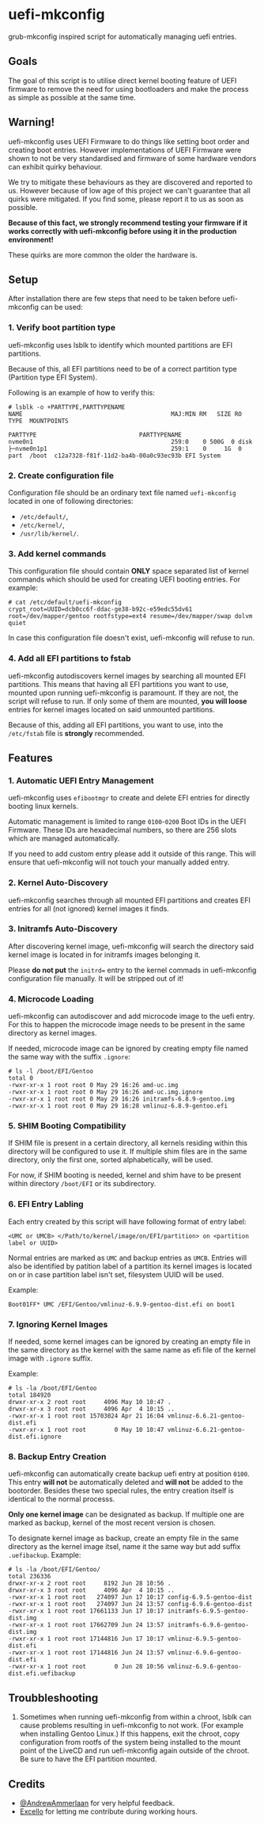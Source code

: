 # uefi-mkconfig
grub-mkconfig inspired script for automatically managing uefi entries.

## Goals
The goal of this script is to utilise direct kernel booting feature of UEFI firmware to remove the need for using bootloaders and make the process as simple as possible at the same time.

## Warning!
uefi-mkconfig uses UEFI Firmware to do things like setting boot order and creating boot entries.
However implementations of UEFI Firmware were shown to not be very standardised and firmware of some hardware vendors can exhibit quirky behaviour.

We try to mitigate these behaviours as they are discovered and reported to us.
However because of low age of this project we can't guarantee that all quirks were mitigated.
If you find some, please report it to us as soon as possible.

**Because of this fact, we strongly recommend testing your firmware if it works correctly with uefi-mkconfig before using it in the production environment!**

These quirks are more common the older the hardware is.

## Setup
After installation there are few steps that need to be taken before uefi-mkconfig can be used:

### 1. Verify boot partition type
uefi-mkconfig uses lsblk to identify which mounted partitions are EFI partitions.

Because of this, all EFI partitions need to be of a correct partition type (Partition type EFI System).

Following is an example of how to verify this:

```console
# lsblk -o +PARTTYPE,PARTTYPENAME
NAME                                          MAJ:MIN RM   SIZE RO TYPE  MOUNTPOINTS
                                                                                PARTTYPE                             PARTTYPENAME
nvme0n1                                       259:0    0 500G  0 disk
├─nvme0n1p1                                   259:1    0     1G  0 part  /boot  c12a7328-f81f-11d2-ba4b-00a0c93ec93b EFI System
```

### 2. Create configuration file
Configuration file should be an ordinary text file named `uefi-mkconfig` located in one of following directories:

* `/etc/default/`,
* `/etc/kernel/`,
* `/usr/lib/kernel/`.

### 3. Add kernel commands
This configuration file should contain **ONLY** space separated list of kernel commands which should be used for creating UEFI booting entries.
For example:

```console
# cat /etc/default/uefi-mkconfig
crypt_root=UUID=dcb0cc6f-ddac-ge38-b92c-e59edc55dv61 root=/dev/mapper/gentoo rootfstype=ext4 resume=/dev/mapper/swap dolvm quiet
```

In case this configuration file doesn't exist, uefi-mkconfig will refuse to run.

### 4. Add all EFI partitions to fstab
uefi-mkconfig autodiscovers kernel images by searching all mounted EFI partitions.
This means that having all EFI partitions you want to use, mounted upon running uefi-mkconfig is paramount.
If they are not, the script will refuse to run.
If only some of them are mounted, **you will loose** entries for kernel images located on said unmounted partitions.

Because of this, adding all EFI partitions, you want to use, into the `/etc/fstab` file is **strongly** recommended.

## Features

### 1. Automatic UEFI Entry Management
uefi-mkconfig uses `efibootmgr` to create and delete EFI entries for directly booting linux kernels.

Automatic management is limited to range `0100`-`0200` Boot IDs in the UEFI Firmware.
These IDs are hexadecimal numbers, so there are 256 slots which are managed automatically.

If you need to add custom entry please add it outside of this range.
This will ensure that uefi-mkconfig will not touch your manually added entry.

### 2. Kernel Auto-Discovery
uefi-mkconfig searches through all mounted EFI partitions and creates EFI entries for all (not ignored) kernel images it finds.

### 3. Initramfs Auto-Discovery
After discovering kernel image, uefi-mkconfig will search the directory said kernel image is located in for initramfs images belonging it.

Please **do not put** the `initrd=` entry to the kernel commads in uefi-mkconfig configuration file manually. It will be stripped out of it!

### 4. Microcode Loading
uefi-mkconfig can autodiscover and add microcode image to the uefi entry.
For this to happen the microcode image needs to be present in the same directory as kernel images.

If needed, microcode image can be ignored by creating empty file named the same way with the suffix `.ignore`: 

```console
# ls -l /boot/EFI/Gentoo
total 0
-rwxr-xr-x 1 root root 0 May 29 16:26 amd-uc.img
-rwxr-xr-x 1 root root 0 May 29 16:26 amd-uc.img.ignore
-rwxr-xr-x 1 root root 0 May 29 16:26 initramfs-6.8.9-gentoo.img
-rwxr-xr-x 1 root root 0 May 29 16:28 vmlinuz-6.8.9-gentoo.efi
```

### 5. SHIM Booting Compatibility
If SHIM file is present in a certain directory, all kernels residing within this directory will be configured to use it.
If multiple shim files are in the same directory, only the first one, sorted alphabetically, will be used.

For now, if SHIM booting is needed, kernel and shim have to be present within directory `/boot/EFI` or its subdirectory.

### 6. EFI Entry Labling
Each entry created by this script will have following format of entry label:

```
<UMC or UMCB> </Path/to/kernel/image/on/EFI/partition> on <partition label or UUID>
```

Normal entries are marked as `UMC` and backup entries as `UMCB`.
Entries will also be identified by patition label of a partition its kernel images is located on or in case partition label isn't set, filesystem UUID will be used.

Example:

```
Boot01FF* UMC /EFI/Gentoo/vmlinuz-6.9.9-gentoo-dist.efi on boot1
```

### 7. Ignoring Kernel Images
If needed, some kernel images can be ignored by creating an empty file in the same directory as the kernel with the same name
as efi file of the kernel image with `.ignore` suffix.

Example:

```console
# ls -la /boot/EFI/Gentoo
total 184920
drwxr-xr-x 2 root root     4096 May 10 10:47 .
drwxr-xr-x 3 root root     4096 Apr  4 10:15 ..
-rwxr-xr-x 1 root root 15703024 Apr 21 16:04 vmlinuz-6.6.21-gentoo-dist.efi
-rwxr-xr-x 1 root root        0 May 10 10:47 vmlinuz-6.6.21-gentoo-dist.efi.ignore
```

### 8. Backup Entry Creation
uefi-mkconfig can automatically create backup uefi entry at position `0100`.
This entry **will not** be automatically deleted and **will not** be added to the bootorder.
Besides these two special rules, the entry creation itself is identical to the normal processs.

**Only one kernel image** can be designated as backup. If multiple one are marked as backup, kernel of the most recent version is chosen.

To designate kernel image as backup, create an empty file in the same directory as the kernel image itsel, name it the same way but add suffix `.uefibackup`.
Example:

```console
# ls -la /boot/EFI/Gentoo/
total 236336
drwxr-xr-x 2 root root     8192 Jun 28 10:56 .
drwxr-xr-x 3 root root     4096 Apr  4 10:15 ..
-rwxr-xr-x 1 root root   274097 Jun 17 10:17 config-6.9.5-gentoo-dist
-rwxr-xr-x 1 root root   274097 Jun 24 13:57 config-6.9.6-gentoo-dist
-rwxr-xr-x 1 root root 17661133 Jun 17 10:17 initramfs-6.9.5-gentoo-dist.img
-rwxr-xr-x 1 root root 17662709 Jun 24 13:57 initramfs-6.9.6-gentoo-dist.img
-rwxr-xr-x 1 root root 17144816 Jun 17 10:17 vmlinuz-6.9.5-gentoo-dist.efi
-rwxr-xr-x 1 root root 17144816 Jun 24 13:57 vmlinuz-6.9.6-gentoo-dist.efi
-rwxr-xr-x 1 root root        0 Jun 28 10:56 vmlinuz-6.9.6-gentoo-dist.efi.uefibackup
```

## Troubbleshooting

1. Sometimes when running uefi-mkconfig from within a chroot, lsblk can cause problems resulting in uefi-mkconfig to not work. (For example when installing Gentoo Linux.)
If this happens, exit the chroot, copy configuration from rootfs of the system being installed to the mount point of the LiveCD and run uefi-mkconfig again outside of the chroot.
Be sure to have the EFI partition mounted.

## Credits
* [@AndrewAmmerlaan](https://github.com/AndrewAmmerlaan) for very helpful feedback.
* [Excello](https://www.excello.cz/en/) for letting me contribute during working hours.
